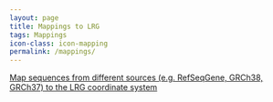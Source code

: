 ```yaml
---
layout: page
title: Mappings to LRG
tags: Mappings
icon-class: icon-mapping
permalink: /mappings/
---
```



<a class="section-link" href="http://www.ncbi.nlm.nih.gov/genome/tools/remap#tab=rsg" target="_blank">
  Map sequences from different sources (e.g. RefSeqGene, GRCh38, GRCh37) to the LRG coordinate system
</a>